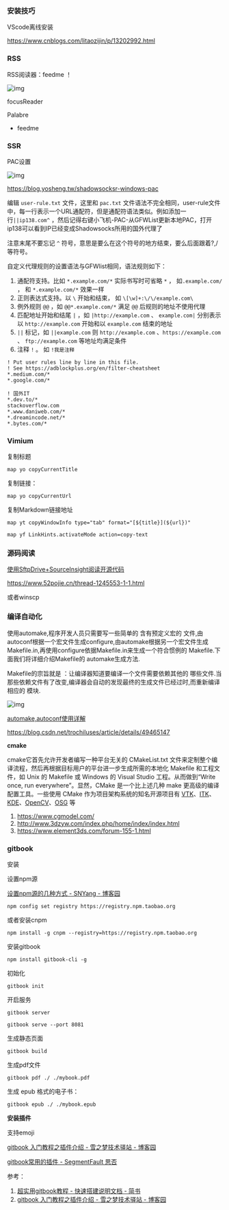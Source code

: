 ### 安装技巧

VScode离线安装

https://www.cnblogs.com/litaozijin/p/13202992.html

### RSS

RSS阅读器：feedme ！

![img](https://i.loli.net/2021/01/07/r1s8ED39OLPZbVY.jpg)

focusReader

Palabre

* feedme



### SSR

PAC设置

![img](https://i.loli.net/2021/02/02/JQTMHDZ4CmGLpzr.png)

https://blog.yosheng.tw/shadowsocksr-windows-pac

编辑 `user-rule.txt` 文件，这里和 `pac.txt` 文件语法不完全相同，user-rule文件中，每一行表示一个URL通配符，但是通配符语法类似。例如添加一行`||ip138.com^` ，然后记得右键小飞机-PAC-从GFWList更新本地PAC，打开ip138可以看到IP已经变成Shadowsocks所用的国外代理了

注意末尾不要忘记 `^` 符号，意思是要么在这个符号的地方结束，要么后面跟着?,/等符号。

自定义代理规则的设置语法与GFWlist相同，语法规则如下：

1. 通配符支持。比如 `*.example.com/*` 实际书写时可省略 `*` ， 如`.example.com/` ， 和 `*.example.com/*` 效果一样
2. 正则表达式支持。以 `\` 开始和结束， 如 `\[\w]+:\/\/example.com\`
3. 例外规则 `@@` ，如 `@@*.example.com/*` 满足 `@@` 后规则的地址不使用代理
4. 匹配地址开始和结尾 `|` ，如 `|http://example.com` 、 `example.com|` 分别表示以 `http://example.com` 开始和以 `example.com` 结束的地址
5. `||` 标记，如 `||example.com` 则 `http://example.com` 、`https://example.com` 、 `ftp://example.com` 等地址均满足条件
6. 注释 `!` 。 如 `!我是注释`

```
! Put user rules line by line in this file.
! See https://adblockplus.org/en/filter-cheatsheet
*.medium.com/*
*.google.com/*

! 国外IT
*.dev.to/*
stackoverflow.com
*.www.daniweb.com/*
*.dreamincode.net/*
*.bytes.com/*
```

### Vimium

复制标题

```
map yo copyCurrentTitle
```

复制链接：

```
map yo copyCurrentUrl
```

复制Markdown链接地址

```
map yt copyWindowInfo type="tab" format="[${title}](${url})"
```

```
map yf LinkHints.activateMode action=copy-text
```











### 源码阅读

[使用SftpDrive+SourceInsight阅读开源代码](https://yq.aliyun.com/articles/398141)

https://www.52pojie.cn/thread-1245553-1-1.html

或者winscp



### 编译自动化

使用automake,程序开发人员只需要写一些简单的 含有预定义宏的 文件,由autoconf根据一个宏文件生成configure,由automake根据另一个宏文件生成Makefile.in,再使用configure依据Makefile.in来生成一个符合惯例的 Makefile.下面我们将详细介绍Makefile的 automake生成方法.

Makefile的宗旨就是 ：让编译器知道要编译一个文件需要依赖其他的 哪些文件.当那些依赖文件有了改变,编译器会自动的发现最终的生成文件已经过时,而重新编译相应的 模块.

![img](https://i.loli.net/2021/02/02/5i2WpacIFMT1z9m.png)

[automake,autoconf使用详解](https://www.laruence.com/2009/11/18/1154.html)

https://blog.csdn.net/trochiluses/article/details/49465147

**cmake**

cmake它首先允许开发者编写一种平台无关的 CMakeList.txt 文件来定制整个编译流程，然后再根据目标用户的平台进一步生成所需的本地化 Makefile 和工程文件，如 Unix 的 Makefile 或 Windows 的 Visual Studio 工程。从而做到“Write once, run everywhere”。显然，CMake 是一个比上述几种 make 更高级的编译配置工具。一些使用 CMake 作为项目架构系统的知名开源项目有 [VTK](http://www.vtk.org/)、[ITK](http://www.itk.org/)、[KDE](http://kde.org/)、[OpenCV](http://www.opencv.org.cn/opencvdoc/2.3.2/html/modules/core/doc/intro.html)、[OSG](http://www.openscenegraph.org/) 等



1. https://www.cgmodel.com/
2. http://www.3dzyw.com/index.php/home/index/index.html
3. https://www.element3ds.com/forum-155-1.html





### gitbook

安装

设置npm源

[设置npm源的几种方式 - SNYang - 博客园](https://www.cnblogs.com/steven-yang/p/12317646.html)

```
npm config set registry https://registry.npm.taobao.org
```

或者安装cnpm

```
npm install -g cnpm --registry=https://registry.npm.taobao.org
```

安装gitbook

```
npm install gitbook-cli -g
```



初始化

```
gitbook init
```

开启服务

```
gitbook server
```

```
gitbook serve --port 8081
```

生成静态页面

```
gitbook build
```

生成pdf文件

```
gitbook pdf ./ ./mybook.pdf
```

生成 epub 格式的电子书：

```undefined
gitbook epub ./ ./mybook.epub
```



**安装插件**

支持emoji

[gitbook 入门教程之插件介绍 - 雪之梦技术驿站 - 博客园](https://www.cnblogs.com/snowdreams1006/p/10659305.html)

[gitbook常用的插件 - SegmentFault 思否](https://segmentfault.com/a/1190000019806829)



参考：

1. [超实用gitbook教程 - 快速搭建说明文档 - 简书](https://www.jianshu.com/p/f8cee64d2153)
2. [gitbook 入门教程之插件介绍 - 雪之梦技术驿站 - 博客园](https://www.cnblogs.com/snowdreams1006/p/10659305.html)

